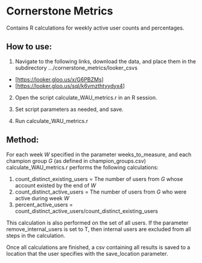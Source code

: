 # Cornerstone Metrics
Contains R calculations for weekly active user counts and percentages. 
## How to use:

1. Navigate to the following links, download the data, and place them in the subdirectory .../cornerstone\_metrics/looker\_csvs

  * [https://looker.gloo.us/x/G6PBZMs]
  * [https://looker.gloo.us/sql/k6vmzthtyydyx4]

2. Open the script calculate\_WAU\_metrics.r in an R session.

3. Set script parameters as needed, and save.

4. Run calculate\_WAU\_metrics.r

## Method:

For each week *W* specified in the parameter weeks\_to\_measure, and each champion group *G* (as defined in champion\_groups.csv)
calculate\_WAU\_metrics.r performs the following calculations:

1. count\_distinct\_existing\_users = The number of users from *G* whose account existed by the end of *W*
2. count\_distinct\_active\_users = The number of users from *G* who were active during week *W*
3. percent\_active\_users =  count\_distinct\_active\_users/count\_distinct\_existing\_users

This calculation is also performed on the set of all users. If the parameter remove\_internal\_users is set to T, then internal users are excluded
from all steps in the calculation.

Once all calculations are finished, a csv containing all results is saved to a location 
that the user specifies with the save\_location parameter.
